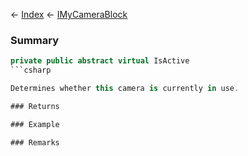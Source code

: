 ← [Index](Api-Index) ← [IMyCameraBlock](Sandbox.ModAPI.Ingame.IMyCameraBlock)

### Summary

```csharp
private public abstract virtual IsActive
```csharp

Determines whether this camera is currently in use.

### Returns

### Example

### Remarks


